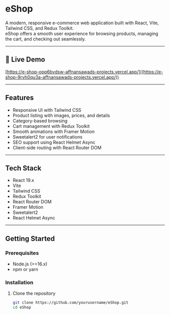 # eShop

A modern, responsive e-commerce web application built with React, Vite, Tailwind CSS, and Redux Toolkit.  
eShop offers a smooth user experience for browsing products, managing the cart, and checking out seamlessly.

---

## 🚀 Live Demo

[https://e-shop-opp6bvdsw-affnansawads-projects.vercel.app/]((https://e-shop-9rvh0qu3a-affnansawads-projects.vercel.app/))

---

## Features

- Responsive UI with Tailwind CSS  
- Product listing with images, prices, and details  
- Category-based browsing  
- Cart management with Redux Toolkit  
- Smooth animations with Framer Motion  
- Sweetalert2 for user notifications  
- SEO support using React Helmet Async  
- Client-side routing with React Router DOM

---

## Tech Stack

- React 19.x  
- Vite  
- Tailwind CSS  
- Redux Toolkit  
- React Router DOM  
- Framer Motion  
- Sweetalert2  
- React Helmet Async  

---

## Getting Started

### Prerequisites

- Node.js (>=16.x)  
- npm or yarn

### Installation

1. Clone the repository  
   ```bash
   git clone https://github.com/yourusername/eShop.git
   cd eShop
